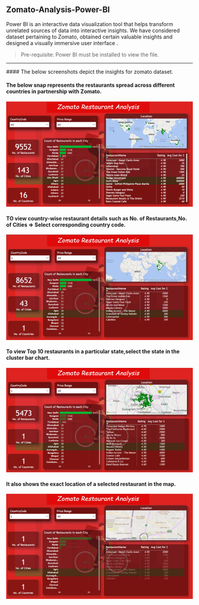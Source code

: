 ## Zomato-Analysis-Power-BI

Power BI is an interactive data visualization tool that helps transform unrelated sources of data into interactive insights. We have considered dataset pertaining to Zomato, obtained certain valuable insights and designed a visually immersive user interface .


>Pre-requisite: Power BI must be installed to view the file.

<hr>
#### The below screenshots depict the insights for zomato dataset.


#### The below snap represents the restaurants spread across different countries in partnership with Zomato.
![All Country](https://github.com/aravintharaj-s/Zomato-Analysis-Power-BI/blob/main/img/Countries.png)


#### TO view country-wise restaurant details such as No. of Restaurants,No. of Cities => Select corresponding country code.
![Indian Restaurants](https://github.com/aravintharaj-s/Zomato-Analysis-Power-BI/blob/main/img/India-restaurants.png)

#### To view Top 10 restaurants in a particular state,select the state in the cluster bar chart.
![Top 10 Delhi](https://github.com/aravintharaj-s/Zomato-Analysis-Power-BI/blob/main/img/Delhi.png)

#### It also shows the exact location of a selected restaurant in the map.
![Map](https://github.com/aravintharaj-s/Zomato-Analysis-Power-BI/blob/main/img/Location.png)


